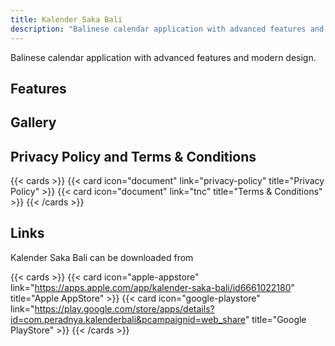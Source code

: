 ```yaml
---
title: Kalender Saka Bali
description: "Balinese calendar application with advanced features and modern design"
---
```


Balinese calendar application with advanced features and modern design.

## Features

## Gallery

## Privacy Policy and Terms & Conditions

{{< cards >}}
    {{< card icon="document" link="privacy-policy" title="Privacy Policy" >}}
    {{< card icon="document" link="tnc" title="Terms & Conditions" >}}
{{< /cards >}}

## Links

Kalender Saka Bali can be downloaded from

{{< cards >}}
    {{< card icon="apple-appstore" link="https://apps.apple.com/app/kalender-saka-bali/id6661022180" title="Apple AppStore" >}}
    {{< card icon="google-playstore" link="https://play.google.com/store/apps/details?id=com.peradnya.kalenderbali&pcampaignid=web_share" title="Google PlayStore" >}}
{{< /cards >}}
